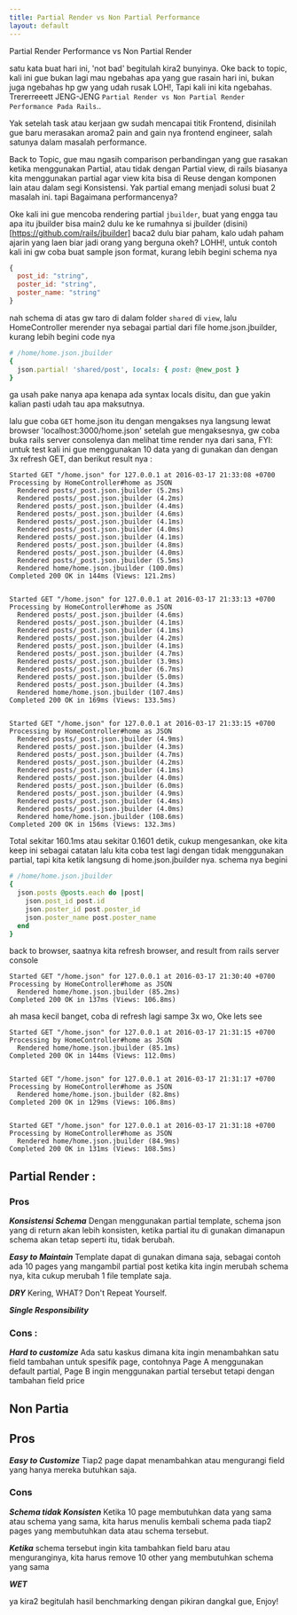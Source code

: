 ```yaml
---
title: Partial Render vs Non Partial Performance
layout: default
---
```


Partial Render Performance vs Non Partial Render

satu kata buat hari ini, 'not bad' begitulah kira2 bunyinya.
Oke back to topic, kali ini gue bukan lagi mau ngebahas apa yang gue rasain hari ini,
bukan juga ngebahas hp gw yang udah rusak LOH!, Tapi kali ini kita ngebahas.
Trererreeett JENG-JENG `Partial Render vs Non Partial Render Performance Pada Rails`..



Yak setelah task atau kerjaan gw sudah mencapai titik Frontend, disinilah gue baru merasakan aroma2 pain and gain nya frontend engineer, salah satunya dalam masalah performance.

Back to Topic, gue mau ngasih comparison perbandingan yang gue rasakan ketika menggunakan Partial, atau tidak dengan Partial view, di rails biasanya kita menggunakan partial agar view kita bisa di Reuse dengan komponen lain atau dalam segi Konsistensi. Yak partial emang menjadi solusi buat 2 masalah ini. tapi Bagaimana performancenya?

Oke kali ini gue mencoba rendering partial `jbuilder`, buat yang engga tau apa itu jbuilder bisa main2 dulu ke ke rumahnya si jbuilder (disini)[https://github.com/rails/jbuilder] baca2 dulu biar paham, kalo udah paham ajarin yang laen biar jadi orang yang berguna okeh? LOHH!, untuk contoh kali ini gw coba buat sample json format, kurang lebih begini schema nya

```javascript
{
  post_id: "string",
  poster_id: "string",
  poster_name: "string"
}
```

nah schema di atas gw taro di dalam folder `shared` di `view`, lalu HomeController merender nya sebagai partial dari file home.json.jbuilder, kurang lebih begini code nya

```ruby
# /home/home.json.jbuilder
{
  json.partial! 'shared/post', locals: { post: @new_post }
}
```

ga usah pake nanya apa kenapa ada syntax locals disitu, dan gue yakin kalian pasti udah tau apa maksutnya.

lalu gue coba `GET` home.json itu dengan mengakses nya langsung lewat browser 'localhost:3000/home.json'
setelah gue mengaksesnya, gw coba buka rails server consolenya dan melihat time render nya dari sana,
FYI: untuk test kali ini gue menggunakan 10 data yang di gunakan dan dengan 3x refresh GET, dan berikut result nya :

```
Started GET "/home.json" for 127.0.0.1 at 2016-03-17 21:33:08 +0700
Processing by HomeController#home as JSON
  Rendered posts/_post.json.jbuilder (5.2ms)
  Rendered posts/_post.json.jbuilder (4.2ms)
  Rendered posts/_post.json.jbuilder (4.4ms)
  Rendered posts/_post.json.jbuilder (4.6ms)
  Rendered posts/_post.json.jbuilder (4.1ms)
  Rendered posts/_post.json.jbuilder (4.0ms)
  Rendered posts/_post.json.jbuilder (4.1ms)
  Rendered posts/_post.json.jbuilder (4.8ms)
  Rendered posts/_post.json.jbuilder (4.0ms)
  Rendered posts/_post.json.jbuilder (5.5ms)
  Rendered home/home.json.jbuilder (100.0ms)
Completed 200 OK in 144ms (Views: 121.2ms)


Started GET "/home.json" for 127.0.0.1 at 2016-03-17 21:33:13 +0700
Processing by HomeController#home as JSON
  Rendered posts/_post.json.jbuilder (4.6ms)
  Rendered posts/_post.json.jbuilder (4.1ms)
  Rendered posts/_post.json.jbuilder (4.1ms)
  Rendered posts/_post.json.jbuilder (4.2ms)
  Rendered posts/_post.json.jbuilder (4.1ms)
  Rendered posts/_post.json.jbuilder (4.7ms)
  Rendered posts/_post.json.jbuilder (3.9ms)
  Rendered posts/_post.json.jbuilder (6.7ms)
  Rendered posts/_post.json.jbuilder (5.0ms)
  Rendered posts/_post.json.jbuilder (4.3ms)
  Rendered home/home.json.jbuilder (107.4ms)
Completed 200 OK in 169ms (Views: 133.5ms)


Started GET "/home.json" for 127.0.0.1 at 2016-03-17 21:33:15 +0700
Processing by HomeController#home as JSON
  Rendered posts/_post.json.jbuilder (4.9ms)
  Rendered posts/_post.json.jbuilder (4.3ms)
  Rendered posts/_post.json.jbuilder (4.7ms)
  Rendered posts/_post.json.jbuilder (4.2ms)
  Rendered posts/_post.json.jbuilder (4.1ms)
  Rendered posts/_post.json.jbuilder (4.0ms)
  Rendered posts/_post.json.jbuilder (6.0ms)
  Rendered posts/_post.json.jbuilder (4.9ms)
  Rendered posts/_post.json.jbuilder (4.4ms)
  Rendered posts/_post.json.jbuilder (4.0ms)
  Rendered home/home.json.jbuilder (108.6ms)
Completed 200 OK in 156ms (Views: 132.3ms)
```

Total sekitar 160.1ms atau sekitar 0.1601 detik, cukup mengesankan, oke kita keep ini sebagai catatan lalu kita coba test lagi dengan tidak menggunakan partial, tapi kita ketik langsung di home.json.jbuilder nya.
schema nya begini

```ruby
# /home/home.json.jbuilder
{
  json.posts @posts.each do |post|
    json.post_id post.id
    json.poster_id post.poster_id
    json.poster_name post.poster_name
  end
}
```

back to browser, saatnya kita refresh browser, and result from rails server console

```
Started GET "/home.json" for 127.0.0.1 at 2016-03-17 21:30:40 +0700
Processing by HomeController#home as JSON
  Rendered home/home.json.jbuilder (85.2ms)
Completed 200 OK in 137ms (Views: 106.8ms)
```

ah masa kecil banget, coba di refresh lagi sampe 3x wo, Oke lets see


```
Started GET "/home.json" for 127.0.0.1 at 2016-03-17 21:31:15 +0700
Processing by HomeController#home as JSON
  Rendered home/home.json.jbuilder (85.1ms)
Completed 200 OK in 144ms (Views: 112.0ms)


Started GET "/home.json" for 127.0.0.1 at 2016-03-17 21:31:17 +0700
Processing by HomeController#home as JSON
  Rendered home/home.json.jbuilder (82.8ms)
Completed 200 OK in 129ms (Views: 106.8ms)


Started GET "/home.json" for 127.0.0.1 at 2016-03-17 21:31:18 +0700
Processing by HomeController#home as JSON
  Rendered home/home.json.jbuilder (84.9ms)
Completed 200 OK in 131ms (Views: 108.5ms)
```





## Partial Render :
### Pros
__*Konsistensi Schema*__
Dengan menggunakan partial template, schema json yang di return akan lebih konsisten, ketika partial itu di gunakan dimanapun schema akan tetap seperti itu, tidak berubah.

__*Easy to Maintain*__
Template dapat di gunakan dimana saja, sebagai contoh ada 10 pages yang mangambil partial post ketika kita ingin merubah schema nya, kita cukup merubah 1 file template saja.

__*DRY*__
Kering, WHAT? Don't Repeat Yourself.

__*Single Responsibility*__

### Cons :
__*Hard to customize*__
Ada satu kaskus dimana kita ingin menambahkan satu field tambahan untuk spesifik page, contohnya Page A menggunakan default partial, Page B ingin menggunakan partial tersebut tetapi dengan tambahan field price


## Non Partia

## Pros
__*Easy to Customize*__
Tiap2 page dapat menambahkan atau mengurangi field yang hanya mereka butuhkan saja.

### Cons
__*Schema tidak Konsisten*__
Ketika 10 page membutuhkan data yang sama atau schema yang sama, kita harus menulis kembali schema pada tiap2 pages yang membutuhkan data atau schema tersebut.

__*Ketika*__ schema tersebut ingin kita tambahkan field baru atau menguranginya, kita harus remove 10 other yang  membutuhkan schema yang sama

__*WET*__



ya kira2 begitulah hasil benchmarking dengan pikiran dangkal gue, Enjoy!